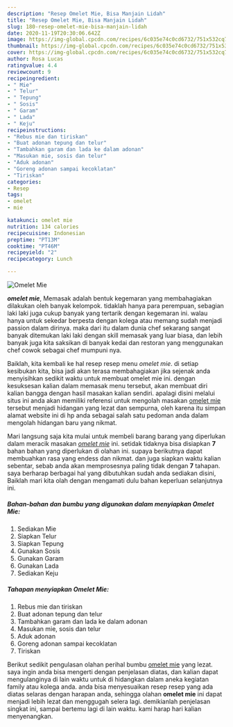 ```yaml
---
description: "Resep Omelet Mie, Bisa Manjain Lidah"
title: "Resep Omelet Mie, Bisa Manjain Lidah"
slug: 180-resep-omelet-mie-bisa-manjain-lidah
date: 2020-11-19T20:30:06.642Z
image: https://img-global.cpcdn.com/recipes/6c035e74c0cd6732/751x532cq70/omelet-mie-foto-resep-utama.jpg
thumbnail: https://img-global.cpcdn.com/recipes/6c035e74c0cd6732/751x532cq70/omelet-mie-foto-resep-utama.jpg
cover: https://img-global.cpcdn.com/recipes/6c035e74c0cd6732/751x532cq70/omelet-mie-foto-resep-utama.jpg
author: Rosa Lucas
ratingvalue: 4.4
reviewcount: 9
recipeingredient:
- " Mie"
- " Telur"
- " Tepung"
- " Sosis"
- " Garam"
- " Lada"
- " Keju"
recipeinstructions:
- "Rebus mie dan tiriskan"
- "Buat adonan tepung dan telur"
- "Tambahkan garam dan lada ke dalam adonan"
- "Masukan mie, sosis dan telur"
- "Aduk adonan"
- "Goreng adonan sampai kecoklatan"
- "Tiriskan"
categories:
- Resep
tags:
- omelet
- mie

katakunci: omelet mie 
nutrition: 134 calories
recipecuisine: Indonesian
preptime: "PT13M"
cooktime: "PT46M"
recipeyield: "2"
recipecategory: Lunch

---
```



![Omelet Mie](https://img-global.cpcdn.com/recipes/6c035e74c0cd6732/751x532cq70/omelet-mie-foto-resep-utama.jpg)

<b><i>omelet mie</i></b>, Memasak adalah bentuk kegemaran yang membahagiakan dilakukan oleh banyak kelompok. tidaklah hanya para perempuan, sebagian laki laki juga cukup banyak yang tertarik dengan kegemaran ini. walau hanya untuk sekedar berpesta dengan kolega atau memang sudah menjadi passion dalam dirinya. maka dari itu dalam dunia chef sekarang sangat banyak ditemukan laki laki dengan skill memasak yang luar biasa, dan lebih banyak juga kita saksikan di banyak kedai dan restoran yang menggunakan chef cowok sebagai chef mumpuni nya.



Baiklah, kita kembali ke hal resep resep menu <i>omelet mie</i>. di setiap kesibukan kita, bisa jadi akan terasa membahagiakan jika sejenak anda menyisihkan sedikit waktu untuk membuat omelet mie ini. dengan kesuksesan kalian dalam memasak menu tersebut, akan membuat diri kalian bangga dengan hasil masakan kalian sendiri. apalagi disini melalui situs ini anda akan memiliki referensi untuk mengolah masakan <u>omelet mie</u> tersebut menjadi hidangan yang lezat dan sempurna, oleh karena itu simpan alamat website ini di hp anda sebagai salah satu pedoman anda dalam mengolah hidangan baru yang nikmat.


Mari langsung saja kita mulai untuk membeli barang barang yang diperlukan dalam meracik masakan <u><i>omelet mie</i></u> ini. setidak tidaknya bisa disiapkan <b>7</b> bahan bahan yang diperlukan di olahan ini. supaya berikutnya dapat membuahkan rasa yang endess dan nikmat. dan juga siapkan waktu kalian sebentar, sebab anda akan memprosesnya paling tidak dengan <b>7</b> tahapan. saya berharap berbagai hal yang dibutuhkan sudah anda sediakan disini, Baiklah mari kita olah dengan mengamati dulu bahan keperluan selanjutnya ini.

<!--inarticleads1-->

##### Bahan-bahan dan bumbu yang digunakan dalam menyiapkan Omelet Mie:

1. Sediakan  Mie
1. Siapkan  Telur
1. Siapkan  Tepung
1. Gunakan  Sosis
1. Gunakan  Garam
1. Gunakan  Lada
1. Sediakan  Keju




<!--inarticleads2-->

##### Tahapan menyiapkan Omelet Mie:

1. Rebus mie dan tiriskan
1. Buat adonan tepung dan telur
1. Tambahkan garam dan lada ke dalam adonan
1. Masukan mie, sosis dan telur
1. Aduk adonan
1. Goreng adonan sampai kecoklatan
1. Tiriskan




Berikut sedikit pengulasan olahan perihal bumbu <u>omelet mie</u> yang lezat. saya ingin anda bisa mengerti dengan penjelasan diatas, dan kalian dapat mengulanginya di lain waktu untuk di hidangkan dalam aneka kegiatan family atau kolega anda. anda bisa menyesuaikan resep resep yang ada diatas selaras dengan harapan anda, sehingga olahan <b>omelet mie</b> ini dapat menjadi lebih lezat dan menggugah selera lagi. demikianlah penjelasan singkat ini, sampai bertemu lagi di lain waktu. kami harap hari kalian menyenangkan.
